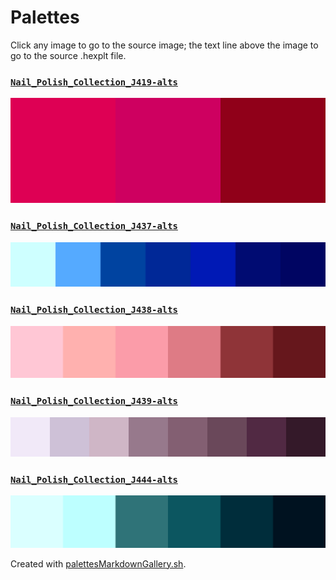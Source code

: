 # Palettes

Click any image to go to the source image; the text line above the image to go to the source .hexplt file.

### [`Nail_Polish_Collection_J419-alts`](Nail_Polish_Collection_J419-alts.hexplt)

[ ![Nail_Polish_Collection_J419-alts.png](Nail_Polish_Collection_J419-alts.png) ](Nail_Polish_Collection_J419-alts.png)

### [`Nail_Polish_Collection_J437-alts`](Nail_Polish_Collection_J437-alts.hexplt)

[ ![Nail_Polish_Collection_J437-alts.png](Nail_Polish_Collection_J437-alts.png) ](Nail_Polish_Collection_J437-alts.png)

### [`Nail_Polish_Collection_J438-alts`](Nail_Polish_Collection_J438-alts.hexplt)

[ ![Nail_Polish_Collection_J438-alts.png](Nail_Polish_Collection_J438-alts.png) ](Nail_Polish_Collection_J438-alts.png)

### [`Nail_Polish_Collection_J439-alts`](Nail_Polish_Collection_J439-alts.hexplt)

[ ![Nail_Polish_Collection_J439-alts.png](Nail_Polish_Collection_J439-alts.png) ](Nail_Polish_Collection_J439-alts.png)

### [`Nail_Polish_Collection_J444-alts`](Nail_Polish_Collection_J444-alts.hexplt)

[ ![Nail_Polish_Collection_J444-alts.png](Nail_Polish_Collection_J444-alts.png) ](Nail_Polish_Collection_J444-alts.png)

Created with [palettesMarkdownGallery.sh](https://github.com/earthbound19/_ebDev/blob/master/scripts/imgAndVideo/palettesMarkdownGallery.sh).